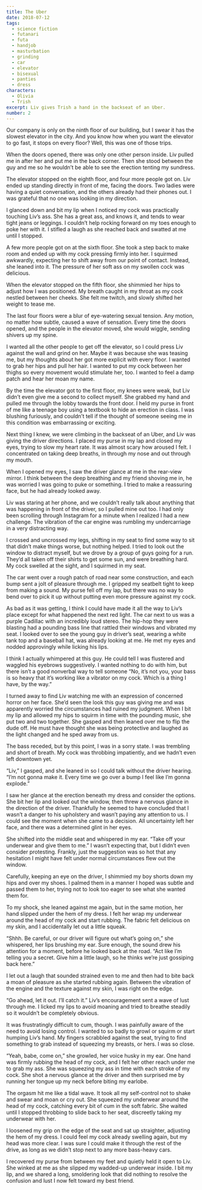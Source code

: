 ```yaml
---
title: The Uber
date: 2018-07-12
tags:
  - science fiction
  - futanari
  - futa
  - handjob
  - masturbation
  - grinding
  - car
  - elevator
  - bisexual
  - panties
  - dress
characters:
  - Olivia
  - Trish
excerpt: Liv gives Trish a hand in the backseat of an Uber.
number: 2
---
```


Our company is only on the ninth floor of our building, but I swear it has the slowest elevator in the city. And you know how when you want the elevator to go fast, it stops on every floor? Well, this was one of those trips.

When the doors opened, there was only one other person inside. Liv pulled me in after her and put me in the back corner. Then she stood between the guy and me so he wouldn’t be able to see the erection tenting my sundress.

The elevator stopped on the eighth floor, and four more people got on. Liv ended up standing directly in front of me, facing the doors. Two ladies were having a quiet conversation, and the others already had their phones out. I was grateful that no one was looking in my direction.

I glanced down and bit my lip when I noticed my cock was practically touching Liv’s ass. She has a great ass, and knows it, and tends to wear tight jeans or leggings. I couldn’t help rocking forward on my toes enough to poke her with it. I stifled a laugh as she reached back and swatted at me until I stopped.

A few more people got on at the sixth floor. She took a step back to make room and ended up with my cock pressing firmly into her. I squirmed awkwardly, expecting her to shift away from our point of contact. Instead, she leaned into it. The pressure of her soft ass on my swollen cock was delicious.

When the elevator stopped on the fifth floor, she shimmied her hips to adjust how I was positioned. My breath caught in my throat as my cock nestled between her cheeks. She felt me twitch, and slowly shifted her weight to tease me.

The last four floors were a blur of eye-watering sexual tension. Any motion, no matter how subtle, caused a wave of sensation. Every time the doors opened, and the people in the elevator moved, she would wiggle, sending shivers up my spine.

I wanted all the other people to get off the elevator, so I could press Liv against the wall and grind on her. Maybe it was because she was teasing me, but my thoughts about her got more explicit with every floor. I wanted to grab her hips and pull her hair. I wanted to put my cock between her thighs so every movement would stimulate her, too. I wanted to feel a damp patch and hear her moan my name.

By the time the elevator got to the first floor, my knees were weak, but Liv didn’t even give me a second to collect myself. She grabbed my hand and pulled me through the lobby towards the front door. I held my purse in front of me like a teenage boy using a textbook to hide an erection in class. I was blushing furiously, and couldn’t tell if the thought of someone seeing me in this condition was embarrassing or exciting.

Next thing I knew, we were climbing in the backseat of an Uber, and Liv was giving the driver directions. I placed my purse in my lap and closed my eyes, trying to slow my heart rate. It was almost scary how aroused I felt. I concentrated on taking deep breaths, in through my nose and out through my mouth.

When I opened my eyes, I saw the driver glance at me in the rear-view mirror. I think between the deep breathing and my friend shoving me in, he was worried I was going to puke or something. I tried to make a reassuring face, but he had already looked away.

Liv was staring at her phone, and we couldn’t really talk about anything that was happening in front of the driver, so I pulled mine out too. I had only been scrolling through Instagram for a minute when I realized I had a new challenge. The vibration of the car engine was rumbling my undercarriage in a very distracting way.

I crossed and uncrossed my legs, shifting in my seat to find some way to sit that didn’t make things worse, but nothing helped. I tried to look out the window to distract myself, but we drove by a group of guys going for a run. They’d all taken off their shirts to get some sun, and were breathing hard. My cock swelled at the sight, and I squirmed in my seat.

The car went over a rough patch of road near some construction, and each bump sent a jolt of pleasure through me. I gripped my seatbelt tight to keep from making a sound. My purse fell off my lap, but there was no way to bend over to pick it up without putting even more pressure against my cock.

As bad as it was getting, I think I could have made it all the way to Liv’s place except for what happened the next red light. The car next to us was a purple Cadillac with an incredibly loud stereo. The hip-hop they were blasting had a pounding bass line that rattled their windows and vibrated my seat. I looked over to see the young guy in driver’s seat, wearing a white tank top and a baseball hat, was already looking at me. He met my eyes and nodded approvingly while licking his lips.

I think I actually whimpered at this guy. He could tell I was flustered and waggled his eyebrows suggestively. I wanted nothing to do with him, but there isn’t a good nonverbal way to tell someone “No, it’s not you, your bass is so heavy that it’s working like a vibrator on my cock. Which is a thing I have, by the way.”

I turned away to find Liv watching me with an expression of concerned horror on her face. She’d seen the look this guy was giving me and was apparently worried the circumstances had ruined my judgment. When I bit my lip and allowed my hips to squirm in time with the pounding music, she put two and two together. She gasped and then leaned over me to flip the dude off. He must have thought she was being protective and laughed as the light changed and he sped away from us.

The bass receded, but by this point, I was in a sorry state. I was trembling and short of breath. My cock was throbbing impatiently, and we hadn’t even left downtown yet.

“Liv,” I gasped, and she leaned in so I could talk without the driver hearing. “I’m not gonna make it. Every time we go over a bump I feel like I’m gonna explode.”

I saw her glance at the erection beneath my dress and consider the options. She bit her lip and looked out the window, then threw a nervous glance in the direction of the driver. Thankfully he seemed to have concluded that I wasn’t a danger to his upholstery and wasn’t paying any attention to us. I could see the moment when she came to a decision. All uncertainty left her face, and there was a determined glint in her eyes.

She shifted into the middle seat and whispered in my ear. “Take off your underwear and give them to me.” I wasn’t expecting that, but I didn’t even consider protesting. Frankly, just the suggestion was so hot that any hesitation I might have felt under normal circumstances flew out the window.

Carefully, keeping an eye on the driver, I shimmied my boy shorts down my hips and over my shoes. I palmed them in a manner I hoped was subtle and passed them to her, trying not to look too eager to see what she wanted them for.

To my shock, she leaned against me again, but in the same motion, her hand slipped under the hem of my dress. I felt her wrap my underwear around the head of my cock and start rubbing. The fabric felt delicious on my skin, and I accidentally let out a little squeak.

“Shhh. Be careful, or our driver will figure out what’s going on,” she whispered, her lips brushing my ear. Sure enough, the sound drew his attention for a moment, before he looked back at the road. “Act like I’m telling you a secret. Give him a little laugh, so he thinks we’re just gossiping back here.”

I let out a laugh that sounded strained even to me and then had to bite back a moan of pleasure as she started rubbing again. Between the vibration of the engine and the texture against my skin, I was right on the edge.

“Go ahead, let it out. I’ll catch it.” Liv’s encouragement sent a wave of lust through me. I licked my lips to avoid moaning and tried to breathe steadily so it wouldn’t be completely obvious.

It was frustratingly difficult to cum, though. I was painfully aware of the need to avoid losing control. I wanted to so badly to growl or squirm or start humping Liv’s hand. My fingers scrabbled against the seat, trying to find something to grab instead of squeezing my breasts, or hers. I was so close.

“Yeah, babe, come on,” she growled, her voice husky in my ear. One hand was firmly rubbing the head of my cock, and I felt her other reach under me to grab my ass. She was squeezing my ass in time with each stroke of my cock. She shot a nervous glance at the driver and then surprised me by running her tongue up my neck before biting my earlobe.

The orgasm hit me like a tidal wave. It took all my self-control not to shake and swear and moan or cry out. She squeezed my underwear around the head of my cock, catching every bit of cum in the soft fabric. She waited until I stopped throbbing to slide back to her seat, discreetly taking my underwear with her.

I loosened my grip on the edge of the seat and sat up straighter, adjusting the hem of my dress. I could feel my cock already swelling again, but my head was more clear. I was sure I could make it through the rest of the drive, as long as we didn’t stop next to any more bass-heavy cars.

I recovered my purse from between my feet and quietly held it open to Liv. She winked at me as she slipped my wadded-up underwear inside. I bit my lip, and we shared a long, smoldering look that did nothing to resolve the confusion and lust I now felt toward my best friend.
